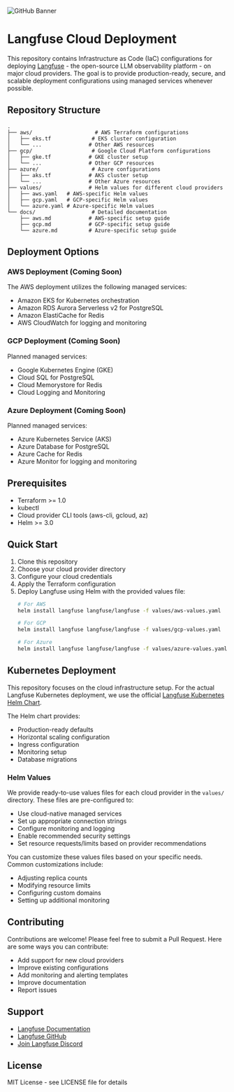 ![GitHub Banner](https://github.com/langfuse/langfuse-k8s/assets/2834609/2982b65d-d0bc-4954-82ff-af8da3a4fac8)

# Langfuse Cloud Deployment

This repository contains Infrastructure as Code (IaC) configurations for deploying [Langfuse](https://langfuse.com/) - the open-source LLM observability platform - on major cloud providers. The goal is to provide production-ready, secure, and scalable deployment configurations using managed services whenever possible.

## Repository Structure

```
.
├── aws/                    # AWS Terraform configurations
│   ├── eks.tf             # EKS cluster configuration
│   └── ...               # Other AWS resources
├── gcp/                   # Google Cloud Platform configurations
│   ├── gke.tf            # GKE cluster setup
│   └── ...               # Other GCP resources
├── azure/                 # Azure configurations
│   ├── aks.tf            # AKS cluster setup
│   └── ...               # Other Azure resources
├── values/               # Helm values for different cloud providers
│   ├── aws.yaml   # AWS-specific Helm values
│   ├── gcp.yaml   # GCP-specific Helm values
│   └── azure.yaml # Azure-specific Helm values
└── docs/                  # Detailed documentation
    ├── aws.md            # AWS-specific setup guide
    ├── gcp.md            # GCP-specific setup guide
    └── azure.md          # Azure-specific setup guide
```

## Deployment Options

### AWS Deployment (Coming Soon)

The AWS deployment utilizes the following managed services:
- Amazon EKS for Kubernetes orchestration
- Amazon RDS Aurora Serverless v2 for PostgreSQL
- Amazon ElastiCache for Redis
- AWS CloudWatch for logging and monitoring

### GCP Deployment (Coming Soon)

Planned managed services:
- Google Kubernetes Engine (GKE)
- Cloud SQL for PostgreSQL
- Cloud Memorystore for Redis
- Cloud Logging and Monitoring

### Azure Deployment (Coming Soon)

Planned managed services:
- Azure Kubernetes Service (AKS)
- Azure Database for PostgreSQL
- Azure Cache for Redis
- Azure Monitor for logging and monitoring

## Prerequisites

- Terraform >= 1.0
- kubectl
- Cloud provider CLI tools (aws-cli, gcloud, az)
- Helm >= 3.0

## Quick Start

1. Clone this repository
2. Choose your cloud provider directory
3. Configure your cloud credentials
4. Apply the Terraform configuration
5. Deploy Langfuse using Helm with the provided values file:
   ```bash
   # For AWS
   helm install langfuse langfuse/langfuse -f values/aws-values.yaml
   
   # For GCP
   helm install langfuse langfuse/langfuse -f values/gcp-values.yaml
   
   # For Azure
   helm install langfuse langfuse/langfuse -f values/azure-values.yaml
   ```

## Kubernetes Deployment

This repository focuses on the cloud infrastructure setup. For the actual Langfuse Kubernetes deployment, we use the official [Langfuse Kubernetes Helm Chart](https://github.com/langfuse/langfuse-k8s).

The Helm chart provides:
- Production-ready defaults
- Horizontal scaling configuration
- Ingress configuration
- Monitoring setup
- Database migrations

### Helm Values

We provide ready-to-use values files for each cloud provider in the `values/` directory. These files are pre-configured to:
- Use cloud-native managed services
- Set up appropriate connection strings
- Configure monitoring and logging
- Enable recommended security settings
- Set resource requests/limits based on provider recommendations

You can customize these values files based on your specific needs. Common customizations include:
- Adjusting replica counts
- Modifying resource limits
- Configuring custom domains
- Setting up additional monitoring

## Contributing

Contributions are welcome! Please feel free to submit a Pull Request. Here are some ways you can contribute:
- Add support for new cloud providers
- Improve existing configurations
- Add monitoring and alerting templates
- Improve documentation
- Report issues

## Support

- [Langfuse Documentation](https://langfuse.com/docs)
- [Langfuse GitHub](https://github.com/langfuse/langfuse)
- [Join Langfuse Discord](https://langfuse.com/discord)

## License

MIT License - see LICENSE file for details

